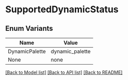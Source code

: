 # SupportedDynamicStatus

## Enum Variants

| Name | Value |
|---- | -----|
| DynamicPalette | dynamic_palette |
| None | none |


[[Back to Model list]](../README.md#documentation-for-models) [[Back to API list]](../README.md#documentation-for-api-endpoints) [[Back to README]](../README.md)



